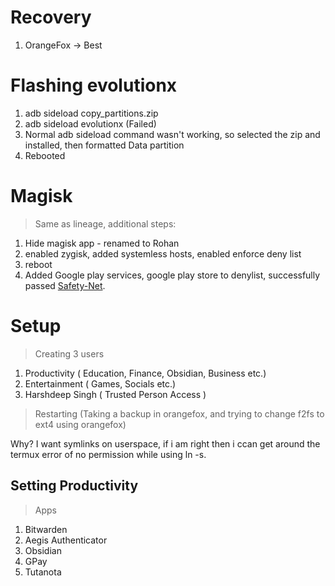 # Recovery
1. OrangeFox -> Best 

# Flashing evolutionx
1. adb sideload copy_partitions.zip
2. adb sideload evolutionx (Failed)
3. Normal adb sideload command wasn't working, so selected the zip and installed, then formatted Data partition
4. Rebooted 

# Magisk 
> Same as lineage, additional steps:

1. Hide magisk app - renamed to Rohan
2. enabled zygisk, added systemless hosts, enabled enforce deny list
3. reboot
4. Added Google play services, google play store to denylist, successfully passed [Safety-Net](https://github.com/RikkaW/YASNAC).


# Setup

> Creating 3 users

  1. Productivity ( Education, Finance, Obsidian, Business etc.)
  2. Entertainment ( Games, Socials etc.) 
  3. Harshdeep Singh ( Trusted Person Access ) 

> Restarting (Taking a backup in orangefox, and trying to change f2fs to ext4 using orangefox)

Why? I want symlinks on userspace, if i am right then i ccan get around the termux error of no permission while using ln -s.


## Setting Productivity

> Apps 

1. Bitwarden
2. Aegis Authenticator
3. Obsidian
4. GPay
5. Tutanota

